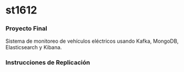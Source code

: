 # st1612
### Proyecto Final
Sistema de monitoreo de vehículos eléctricos usando Kafka, MongoDB, Elasticsearch y Kibana.

### Instrucciones de Replicación
